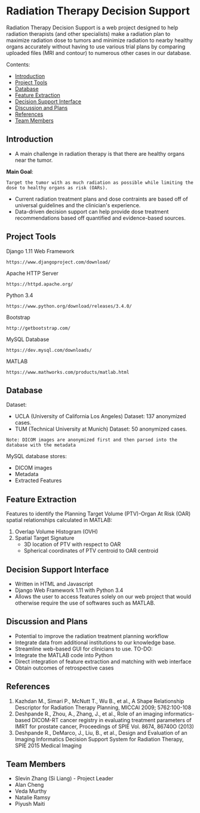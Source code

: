 # Radiation Therapy Decision Support

Radiation Therapy Decision Support is a web project designed to help radiation therapists (and other specialists) make a radiation plan to maximize radiation dose to tumors and minimize radiation to nearby healthy organs accurately without having to use various trial plans by comparing uploaded files (MRI and contour) to numerous other cases in our database. 

Contents:
  * [Introduction](#introduction)
  * [Project Tools](#project-tools)
  * [Database](#database)
  * [Feature Extraction](#feature-extraction)
  * [Decision Support Interface](#decision-support-interface)
  * [Discussion and Plans](#discussion-and-plans)
  * [References](#references)
  * [Team Members](#team-members)

## Introduction

* A main challenge in radiation therapy is that there are healthy organs near the tumor.

**Main Goal**:
``` 
Target the tumor with as much radiation as possible while limiting the dose to healthy organs as risk (OARs).
```
* Current radiation treatment plans and dose contraints are based off of universal guidelines and the clinician's experience.
* Data-driven decision support can help provide dose treatment recommendations based off quantified and evidence-based sources.

## Project Tools

Django 1.11 Web Framework
```
https://www.djangoproject.com/download/
```

Apache HTTP Server
```
https://httpd.apache.org/
```

Python 3.4
```
https://www.python.org/download/releases/3.4.0/
```

Bootstrap
```
http://getbootstrap.com/
```

MySQL Database
```
https://dev.mysql.com/downloads/
```

MATLAB
```
https://www.mathworks.com/products/matlab.html
```

## Database

Dataset:
* UCLA (University of California Los Angeles) Dataset: 137 anonymized cases.
* TUM (Technical University at Munich) Dataset: 50 anonymized cases.
```
Note: DICOM images are anonymized first and then parsed into the database with the metadata
```
MySQL database stores:
* DICOM images
* Metadata
* Extracted Features

## Feature Extraction

Features to identify the Planning Target Volume (PTV)-Organ At Risk (OAR) spatial relationships calculated in MATLAB:
1. Overlap Volume Histogram (OVH)
2. Spatial Target Signature
   * 3D location of PTV with respect to OAR
   * Spherical coordinates of PTV centroid to OAR centroid

## Decision Support Interface

* Written in HTML and Javascript
* Django Web Framework 1.11 with Python 3.4
* Allows the user to access features solely on our web project that would otherwise require the use of softwares such as MATLAB.

## Discussion and Plans

* Potential to improve the radiation treatment planning workflow
* Integrate data from additional institutions to our knowledge base.
* Streamline web-based GUI for clinicians to use.
TO-DO:
* Integrate the MATLAB code into Python
* Direct integration of feature extraction and matching with web interface
* Obtain outcomes of retrospective cases

## References

1. Kazhdan M., Simari P., McNutt T., Wu B., et al., A Shape Relationship Descriptor for Radiation Therapy Planning, MICCAI 2009; 5762:100-108
2. Deshpande R., Zhou, A., Zhang, J., et al., Role of an imaging informatics-based DICOM-RT cancer registry in evaluating treatment parameters of IMRT for prostate cancer, Proceedings of SPIE Vol. 8674, 86740O (2013)
3. Deshpande R., DeMarco, J., Liu, B., et al., Design and Evaluation of an Imaging Informatics Decision Support System for Radiation Therapy, SPIE 2015 Medical Imaging

## Team Members

* Slevin Zhang (Si Liang) - Project Leader
* Alan Cheng
* Veda Murthy
* Natalie Ramsy
* Piyush Maiti
